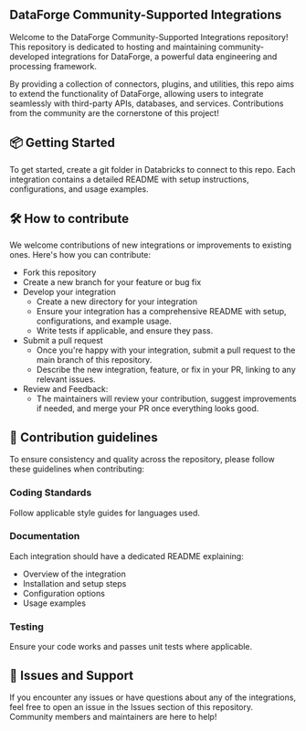 ## DataForge Community-Supported Integrations
Welcome to the DataForge Community-Supported Integrations repository! This repository is dedicated to hosting and maintaining community-developed integrations for DataForge, a powerful data engineering and processing framework.

By providing a collection of connectors, plugins, and utilities, this repo aims to extend the functionality of DataForge, allowing users to integrate seamlessly with third-party APIs, databases, and services. Contributions from the community are the cornerstone of this project!

## :package: Getting Started
To get started, create a git folder in Databricks to connect to this repo. Each integration contains a detailed README with setup instructions, configurations, and usage examples.

## :hammer_and_wrench: How to contribute
We welcome contributions of new integrations or improvements to existing ones. Here's how you can contribute:
- Fork this repository
- Create a new branch for your feature or bug fix
- Develop your integration
  - Create a new directory for your integration
  - Ensure your integration has a comprehensive README with setup, configurations, and example usage.
  - Write tests if applicable, and ensure they pass.
- Submit a pull request
  - Once you're happy with your integration, submit a pull request to the main branch of this repository.
  - Describe the new integration, feature, or fix in your PR, linking to any relevant issues.
- Review and Feedback:
  - The maintainers will review your contribution, suggest improvements if needed, and merge your PR once everything looks good.

## :memo: Contribution guidelines
To ensure consistency and quality across the repository, please follow these guidelines when contributing:

### Coding Standards
Follow applicable style guides for languages used.

### Documentation
Each integration should have a dedicated README explaining:
- Overview of the integration
- Installation and setup steps
- Configuration options
- Usage examples

### Testing
Ensure your code works and passes unit tests where applicable.

## :wrench: Issues and Support
If you encounter any issues or have questions about any of the integrations, feel free to open an issue in the Issues section of this repository. Community members and maintainers are here to help!
